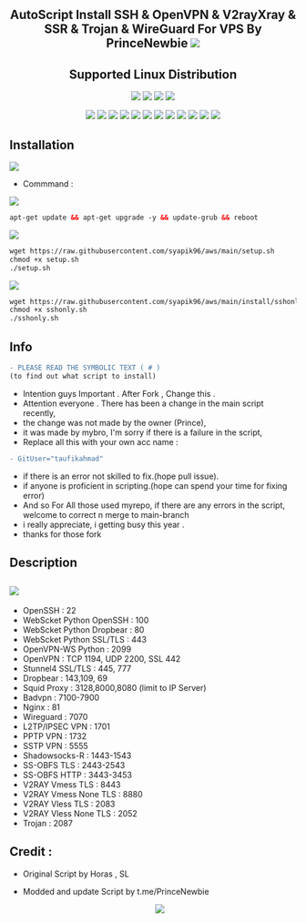 <h2 align="center">AutoScript Install SSH & OpenVPN & V2rayXray & SSR & Trojan & WireGuard For VPS By PrinceNewbie <img src="https://img.shields.io/badge/Version-2.0.5-blue.svg"></h2>


<h2 align="center">Supported Linux Distribution</h2>

<p align="center"><img src="https://img.shields.io/static/v1?style=for-the-badge&logo=debian&label=Debian%209 & 2010&message=Stretch&color=red"> <img src="https://img.shields.io/static/v1?style=for-the-badge&logo=debian&label=Debian%2010&message=Buster&color=red"> <img src="https://img.shields.io/static/v1?style=for-the-badge&logo=ubuntu&label=Ubuntu%2018&message=18.04 LTS&color=red"> <img src="https://img.shields.io/static/v1?style=for-the-badge&logo=ubuntu&label=Ubuntu%2020&message=20.04 LTS&color=red"></p>

<p align="center"><img src="https://img.shields.io/badge/Service-OpenSSH-success.svg">  <img src="https://img.shields.io/badge/Service-Dropbear-success.svg">  <img src="https://img.shields.io/badge/Service-BadVPN-success.svg">  <img src="https://img.shields.io/badge/Service-Stunnel-success.svg">  <img src="https://img.shields.io/badge/Service-OpenVPN-success.svg">  <img src="https://img.shields.io/badge/Service-Squid3-success.svg">  <img   src="https://img.shields.io/badge/Service-Webmin-success.svg">  <img src="https://img.shields.io/badge/Service-Privoxy-green.svg">   <img
src="https://img.shields.io/badge/Service-V2ray-success.svg">  <img src= "https://img.shields.io/badge/Service-SSR-success.svg">  <img src="https://img.shields.io/badge/Service-Trojan-success.svg">  <img src="https://img.shields.io/badge/Service-WireGuard-success.svg">


## Installation

<img src="https://img.shields.io/static/v1?style=for-the-badge&logo=powershell&label=Shell&message=Bash%20Script&color=lightgray"></img>
- Commmand :

<img src="https://img.shields.io/badge/Service-Update%20First-green"></img>
 ```html
 apt-get update && apt-get upgrade -y && update-grub && reboot
  ```
 <img src="https://img.shields.io/badge/Install All-VPN%20Batch-green"></img>
 ```html
 wget https://raw.githubusercontent.com/syapik96/aws/main/setup.sh 
 chmod +x setup.sh 
 ./setup.sh
 ```
 <img src="https://img.shields.io/badge/Install%20Only-SSH%2FSSH%20SSL(Stunnel)%20SSH--WS%20Python%20BadVPN--UDPGW-green"></img>
 ```html
 wget https://raw.githubusercontent.com/syapik96/aws/main/install/sshonly.sh
 chmod +x sshonly.sh  
 ./sshonly.sh
 ```
	
	
## Info 
```diff
- PLEASE READ THE SYMBOLIC TEXT ( # )
(to find out what script to install)
```
- Intention guys Important . After Fork , Change this .
- Attention everyone . There has been a change in the main script recently,
- the change was not made by the owner (Prince), 
- it was made by mybro, I'm sorry if there is a failure in the script, 
- Replace all this with your own acc name :

```diff
- GitUser="taufikahmad"
```
	    
- if there is an error not skilled to fix.(hope pull issue).
- if anyone is proficient in scripting.(hope can spend your time for fixing error)
- And so For All those used myrepo, if there are any errors in the script, welcome to correct n merge to main-branch
- i really appreciate, i getting busy this year .	
- thanks for those fork 
	 

## Description

## <img src="https://img.shields.io/badge/-Services%20%26%20Port-brightgreen">

- OpenSSH                    : 22
- WebScket Python OpenSSH    : 100
- WebScket Python Dropbear   : 80
- WebScket Python SSL/TLS    : 443
- OpenVPN-WS Python          : 2099
- OpenVPN                    : TCP 1194, UDP 2200, SSL 442
- Stunnel4 SSL/TLS           : 445, 777
- Dropbear                   : 143,109, 69
- Squid Proxy                : 3128,8000,8080 (limit to IP Server)
- Badvpn                     : 7100-7900
- Nginx                      : 81
- Wireguard                  : 7070
- L2TP/IPSEC VPN             : 1701
- PPTP VPN                   : 1732
- SSTP VPN                   : 5555
- Shadowsocks-R              : 1443-1543
- SS-OBFS TLS                : 2443-2543
- SS-OBFS HTTP               : 3443-3453
- V2RAY Vmess TLS            : 8443
- V2RAY Vmess None TLS       : 8880
- V2RAY Vless TLS            : 2083
- V2RAY Vless None TLS       : 2052
- Trojan                     : 2087



## Credit :
  
-   Original Script by  Horas , SL
-   Modded and update Script by t.me/PrinceNewbie
	
	
	            
	
	<p align="center"><img src="https://img.shields.io/badge/%20COPYRIGHT%20%C2%A9%202022-%20By%20PrinceNewbie%20VPN%2C%20Inc-blue"></p>
